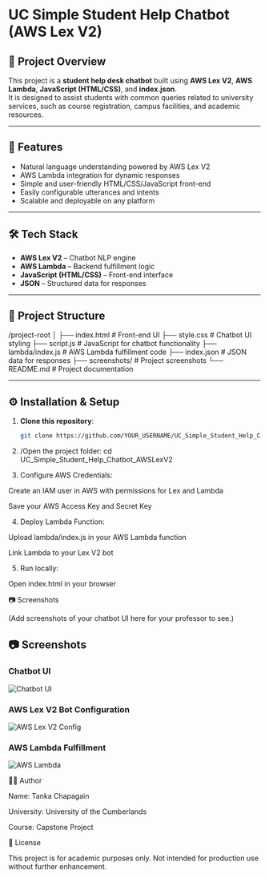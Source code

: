 # UC Simple Student Help Chatbot (AWS Lex V2)

## 📌 Project Overview
This project is a **student help desk chatbot** built using **AWS Lex V2**, **AWS Lambda**, **JavaScript (HTML/CSS)**, and **index.json**.  
It is designed to assist students with common queries related to university services, such as course registration, campus facilities, and academic resources.

---

## 🚀 Features
- Natural language understanding powered by AWS Lex V2
- AWS Lambda integration for dynamic responses
- Simple and user-friendly HTML/CSS/JavaScript front-end
- Easily configurable utterances and intents
- Scalable and deployable on any platform

---

## 🛠️ Tech Stack
- **AWS Lex V2** – Chatbot NLP engine
- **AWS Lambda** – Backend fulfillment logic
- **JavaScript (HTML/CSS)** – Front-end interface
- **JSON** – Structured data for responses

---

## 📂 Project Structure
/project-root
│
├── index.html # Front-end UI
├── style.css # Chatbot UI styling
├── script.js # JavaScript for chatbot functionality
├── lambda/index.js # AWS Lambda fulfillment code
├── index.json # JSON data for responses
├── screenshots/ # Project screenshots
└── README.md # Project documentation


---

## ⚙️ Installation & Setup
1. **Clone this repository**:
   ```bash
   git clone https://github.com/YOUR_USERNAME/UC_Simple_Student_Help_Chatbot_AWSLexV2.git

2. /Open the project folder:
cd UC_Simple_Student_Help_Chatbot_AWSLexV2

3. Configure AWS Credentials:

  Create an IAM user in AWS with permissions for Lex and Lambda

  Save your AWS Access Key and Secret Key

4. Deploy Lambda Function:

  Upload lambda/index.js in your AWS Lambda function

  Link Lambda to your Lex V2 bot

5. Run locally:

  Open index.html in your browser

📷 Screenshots

(Add screenshots of your chatbot UI here for your professor to see.)
## 📷 Screenshots

### Chatbot UI
![Chatbot UI](screenshots/chatbot_ui.png)

### AWS Lex V2 Bot Configuration
![AWS Lex V2 Config](screenshots/lex_config.png)

### AWS Lambda Fulfillment
![AWS Lambda](screenshots/lambda_code.png)


👨‍🎓 Author

Name: Tanka Chapagain

University: University of the Cumberlands

Course: Capstone Project


📜 License

This project is for academic purposes only. Not intended for production use without further enhancement.


